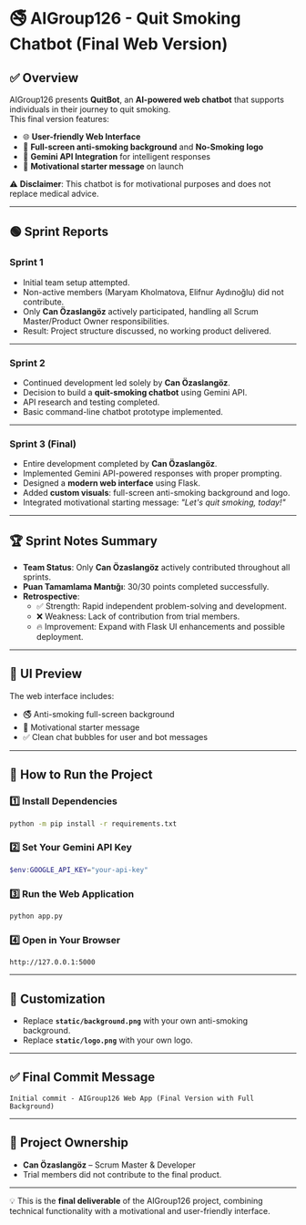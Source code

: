 # 🚭 AIGroup126 - Quit Smoking Chatbot (Final Web Version)

## ✅ Overview
AIGroup126 presents **QuitBot**, an **AI-powered web chatbot** that supports individuals in their journey to quit smoking.  
This final version features:
- 🌐 **User-friendly Web Interface**
- 🎨 **Full-screen anti-smoking background** and **No-Smoking logo**
- 🤖 **Gemini API Integration** for intelligent responses
- 📱 **Motivational starter message** on launch

⚠️ **Disclaimer**: This chatbot is for motivational purposes and does not replace medical advice.

---

## 🟢 Sprint Reports

### **Sprint 1**
- Initial team setup attempted.  
- Non-active members (Maryam Kholmatova, Elifnur Aydınoğlu) did not contribute.  
- Only **Can Özaslangöz** actively participated, handling all Scrum Master/Product Owner responsibilities.  
- Result: Project structure discussed, no working product delivered.

---

### **Sprint 2**
- Continued development led solely by **Can Özaslangöz**.  
- Decision to build a **quit-smoking chatbot** using Gemini API.  
- API research and testing completed.  
- Basic command-line chatbot prototype implemented.

---

### **Sprint 3 (Final)**
- Entire development completed by **Can Özaslangöz**.  
- Implemented Gemini API-powered responses with proper prompting.  
- Designed a **modern web interface** using Flask.  
- Added **custom visuals**: full-screen anti-smoking background and logo.  
- Integrated motivational starting message: *"Let's quit smoking, today!"*

---

## 🏆 Sprint Notes Summary
- **Team Status**: Only **Can Özaslangöz** actively contributed throughout all sprints.  
- **Puan Tamamlama Mantığı**: 30/30 points completed successfully.  
- **Retrospective**:
  - ✅ Strength: Rapid independent problem-solving and development.  
  - ❌ Weakness: Lack of contribution from trial members.  
  - 🔥 Improvement: Expand with Flask UI enhancements and possible deployment.

---

## 📸 UI Preview
The web interface includes:
- 🚭 Anti-smoking full-screen background  
- 💬 Motivational starter message  
- ✅ Clean chat bubbles for user and bot messages  

---

## 🚀 How to Run the Project

### 1️⃣ **Install Dependencies**
```bash
python -m pip install -r requirements.txt
```

### 2️⃣ **Set Your Gemini API Key**
```powershell
$env:GOOGLE_API_KEY="your-api-key"
```

### 3️⃣ **Run the Web Application**
```bash
python app.py
```

### 4️⃣ **Open in Your Browser**
```
http://127.0.0.1:5000
```

---

## 🎨 Customization
- Replace **`static/background.png`** with your own anti-smoking background.  
- Replace **`static/logo.png`** with your own logo.  

---

## ✅ Final Commit Message
```
Initial commit - AIGroup126 Web App (Final Version with Full Background)
```

---

## 👤 Project Ownership
- **Can Özaslangöz** – Scrum Master & Developer  
- Trial members did not contribute to the final product.

---

💡 This is the **final deliverable** of the AIGroup126 project, combining technical functionality with a motivational and user-friendly interface.
